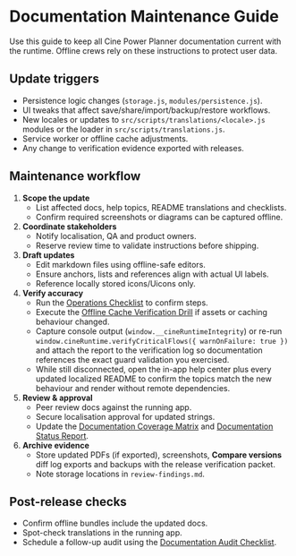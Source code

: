 # Documentation Maintenance Guide

Use this guide to keep all Cine Power Planner documentation current with the
runtime. Offline crews rely on these instructions to protect user data.

## Update triggers

- Persistence logic changes (`storage.js`, `modules/persistence.js`).
- UI tweaks that affect save/share/import/backup/restore workflows.
- New locales or updates to `src/scripts/translations/<locale>.js` modules or the
  loader in `src/scripts/translations.js`.
- Service worker or offline cache adjustments.
- Any change to verification evidence exported with releases.

## Maintenance workflow

1. **Scope the update**
   - List affected docs, help topics, README translations and checklists.
   - Confirm required screenshots or diagrams can be captured offline.
2. **Coordinate stakeholders**
   - Notify localisation, QA and product owners.
   - Reserve review time to validate instructions before shipping.
3. **Draft updates**
   - Edit markdown files using offline-safe editors.
   - Ensure anchors, lists and references align with actual UI labels.
   - Reference locally stored icons/Uicons only.
4. **Verify accuracy**
   - Run the [Operations Checklist](operations-checklist.md) to confirm steps.
   - Execute the [Offline Cache Verification Drill](offline-cache-verification-drill.md)
     if assets or caching behaviour changed.
   - Capture console output (`window.__cineRuntimeIntegrity`) or re-run
     `window.cineRuntime.verifyCriticalFlows({ warnOnFailure: true })` and
     attach the report to the verification log so documentation references the
     exact guard validation you exercised.
   - While still disconnected, open the in-app help center plus every updated
     localized README to confirm the topics match the new behaviour and render
     without remote dependencies.
5. **Review & approval**
   - Peer review docs against the running app.
   - Secure localisation approval for updated strings.
   - Update the [Documentation Coverage Matrix](documentation-coverage-matrix.md)
     and [Documentation Status Report](documentation-status-report-template.md).
6. **Archive evidence**
   - Store updated PDFs (if exported), screenshots, **Compare versions** diff
     log exports and backups with the release verification packet.
   - Note storage locations in `review-findings.md`.

## Post-release checks

- Confirm offline bundles include the updated docs.
- Spot-check translations in the running app.
- Schedule a follow-up audit using the [Documentation Audit Checklist](documentation-audit-checklist.md).
